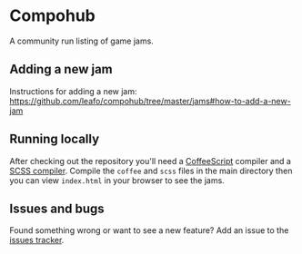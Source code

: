 # Compohub

A community run listing of game jams.

## Adding a new jam

Instructions for adding a new jam: <https://github.com/leafo/compohub/tree/master/jams#how-to-add-a-new-jam>

## Running locally

After checking out the repository you'll need a
[CoffeeScript](http://coffeescript.org/) compiler and a [SCSS
compiler](http://sass-lang.com/). Compile the `coffee` and `scss` files in the
main directory then you can view `index.html` in your browser to see the jams.

## Issues and bugs

Found something wrong or want to see a new feature? Add an issue to the [issues
tracker](https://github.com/leafo/compohub/issues).
